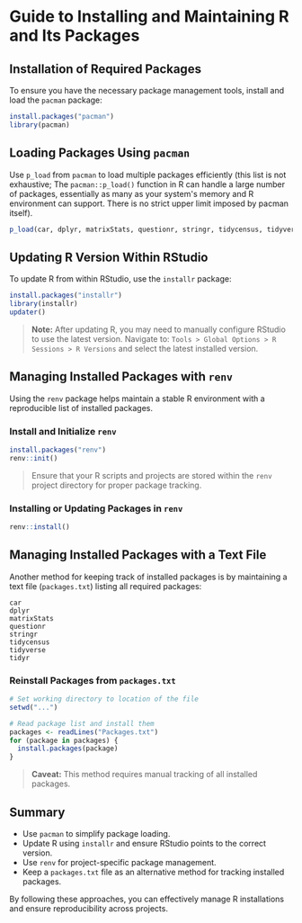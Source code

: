 # Guide to Installing and Maintaining R and Its Packages

## Installation of Required Packages

To ensure you have the necessary package management tools, install and load the `pacman` package:

```r
install.packages("pacman")
library(pacman)
```

## Loading Packages Using `pacman`

Use `p_load` from `pacman` to load multiple packages efficiently (this list is not exhaustive; The `pacman::p_load()` function in R can handle a large number of packages, essentially as many as your system's memory and R environment can support. There is no strict upper limit imposed by pacman itself).

```r
p_load(car, dplyr, matrixStats, questionr, stringr, tidycensus, tidyverse, tidyr)
```

## Updating R Version Within RStudio

To update R from within RStudio, use the `installr` package:

```r
install.packages("installr")
library(installr)
updater()
```

> **Note:** After updating R, you may need to manually configure RStudio to use the latest version. Navigate to:
> `Tools > Global Options > R Sessions > R Versions` and select the latest installed version.

## Managing Installed Packages with `renv`

Using the `renv` package helps maintain a stable R environment with a reproducible list of installed packages.

### Install and Initialize `renv`

```r
install.packages("renv")
renv::init()
```

> Ensure that your R scripts and projects are stored within the `renv` project directory for proper package tracking.

### Installing or Updating Packages in `renv`

```r
renv::install()
```

## Managing Installed Packages with a Text File

Another method for keeping track of installed packages is by maintaining a text file (`packages.txt`) listing all required packages:

```
car
dplyr
matrixStats
questionr
stringr
tidycensus
tidyverse
tidyr
```

### Reinstall Packages from `packages.txt`

```r
# Set working directory to location of the file
setwd("...")

# Read package list and install them
packages <- readLines("Packages.txt")
for (package in packages) {
  install.packages(package)
}
```

> **Caveat:** This method requires manual tracking of all installed packages.

## Summary

- Use `pacman` to simplify package loading.
- Update R using `installr` and ensure RStudio points to the correct version.
- Use `renv` for project-specific package management.
- Keep a `packages.txt` file as an alternative method for tracking installed packages.

By following these approaches, you can effectively manage R installations and ensure reproducibility across projects.
